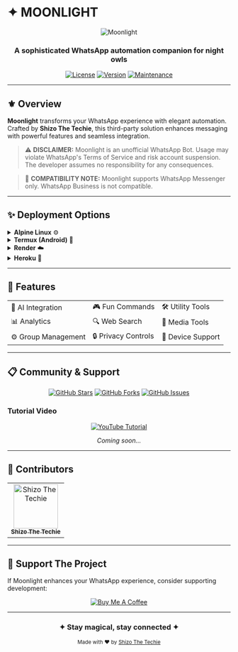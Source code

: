 # ✦ MOONLIGHT

<div align="center">
  
  ![Moonlight](https://img.shields.io/badge/MOONLIGHT-WhatsApp_Bot-141321?style=for-the-badge&logo=whatsapp&logoColor=white)
  
  <h3>A sophisticated WhatsApp automation companion for night owls</h3>

  [![License](https://img.shields.io/badge/License-MIT-6c5ce7.svg)](LICENSE)
  [![Version](https://img.shields.io/badge/Version-1.0.0-2d3436.svg)]()
  [![Maintenance](https://img.shields.io/badge/Maintained-Yes-2ecc71.svg)]()
  
</div>

---

## ⚜️ Overview

**Moonlight** transforms your WhatsApp experience with elegant automation. Crafted by **Shizo The Techie**, this third-party solution enhances messaging with powerful features and seamless integration.

> ⚠️ **DISCLAIMER:** Moonlight is an unofficial WhatsApp Bot. Usage may violate WhatsApp's Terms of Service and risk account suspension. The developer assumes no responsibility for any consequences.

> 📝 **COMPATIBILITY NOTE:** Moonlight supports WhatsApp Messenger only. WhatsApp Business is not compatible.

---

## ✨ Deployment Options

<details>
<summary><b>Alpine Linux</b> ⚙️</summary>

### Terminal Deployment (Alpine)
[**Complete Alpine Setup Guide →**](https://github.com/shizothetechie/docs/moonlight/alpine-setup.md)

#### One-Command Installation
```bash
apk update && apk upgrade && apk add git && apk add nodejs && apk add npm && git clone https://github.com/shizothetechie/moonlight.git && cd moonlight && npm i && node .
```
</details>

<details>
<summary><b>Termux (Android)</b> 📱</summary>

### Termux Deployment
[**Complete Termux Setup Guide →**](https://github.com/shizothetechie/docs/moonlight/alpine-setup.md)

#### One-Command Installation
```bash
apt update -y && apt upgrade -y && pkg install libwebp -y && pkg install git -y && pkg install nodejs -y && pkg install ffmpeg -y && pkg install imagemagick -y && git clone https://github.com/shizothetechie/moonlight && cd moonlight && npm install && node .
```
</details>

<details>
<summary><b>Render</b> ☁️</summary>

### Render Deployment
**Prerequisite:** Add `creds.json` in the sessions folder

<div align="center">
  
  [![Deploy to Render](https://binbashbanana.github.io/deploy-buttons/buttons/remade/render.svg)](https://render-moonlight.shizo.top)
  
</div>
</details>

<details>
<summary><b>Heroku</b> 🚀</summary>

### Heroku Deployment
Deploy with a single click:

<div align="center">
  
  [![Deploy to Heroku](https://www.herokucdn.com/deploy/button.svg)](https://heroku.com/deploy?template=https://github.com/shizothetechie/moonlight)
  
</div>
</details>

---

## 🔮 Features

<table>
  <tr>
    <td>🤖 AI Integration</td>
    <td>🎮 Fun Commands</td>
    <td>🛠️ Utility Tools</td>
  </tr>
  <tr>
    <td>📊 Analytics</td>
    <td>🔍 Web Search</td>
    <td>🎵 Media Tools</td>
  </tr>
  <tr>
    <td>⚙️ Group Management</td>
    <td>🔒 Privacy Controls</td>
    <td>📱 Device Support</td>
  </tr>
</table>

---

## 📋 Community & Support

<div align="center">
  
  [![GitHub Stars](https://img.shields.io/github/stars/shizothetechie/moonlight?style=social)](https://github.com/shizothetechie/moonlight/stargazers)
  [![GitHub Forks](https://img.shields.io/github/forks/shizothetechie/moonlight?style=social)](https://github.com/shizothetechie/moonlight/network/members)
  [![GitHub Issues](https://img.shields.io/github/issues/shizothetechie/moonlight?style=flat&color=0088ff)](https://github.com/shizothetechie/moonlight/issues)
  
</div>

### Tutorial Video
<div align="center">
  
  [![YouTube Tutorial](https://img.shields.io/badge/YouTube-Tutorial-FF0000?style=for-the-badge&logo=youtube&logoColor=white)](https://www.youtube.com/watch?v=VIDEO_ID)
  <p><i>Coming soon...</i></p>
  
</div>

---

## 👥 Contributors

<table>
  <tr>
    <td align="center">
      <a href="https://github.com/shizothetechie">
        <img src="https://github.com/shizothetechie.png" width="100px;" alt="Shizo The Techie"/>
        <br />
        <sub><b>Shizo The Techie</b></sub>
      </a>
    </td>
    <!-- Add more contributors here -->
  </tr>
</table>

---

## 💖 Support The Project

If Moonlight enhances your WhatsApp experience, consider supporting development:

<div align="center">
  
  [![Buy Me A Coffee](https://img.shields.io/badge/Buy_Me_A_Coffee-FFDD00?style=for-the-badge&logo=buy-me-a-coffee&logoColor=black)](https://www.buymeacoffee.com/shizodevs)
  
</div>

---

<div align="center">
  
  ### ✦ Stay magical, stay connected ✦
  
  <sub>Made with ❤️ by <a href="https://github.com/shizothetechie">Shizo The Techie</a></sub>
  
</div>
